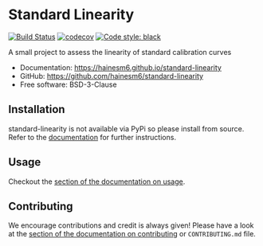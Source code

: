 # Standard Linearity

[![Build Status](https://github.com/hainesm6/standard-linearity/actions/workflows/push.yml/badge.svg)](https://github.com/hainesm6/standard-linearity/actions/workflows/push.yml)
[![codecov](https://codecov.io/gh/hainesm6/standard-linearity/branch/main/graphs/badge.svg)](https://codecov.io/github/hainesm6/standard-linearity)
[![Code style: black](https://img.shields.io/badge/code%20style-black-000000.svg)](https://github.com/psf/black)

A small project to assess the linearity of standard calibration curves

* Documentation: <https://hainesm6.github.io/standard-linearity>
* GitHub: <https://github.com/hainesm6/standard-linearity>
* Free software: BSD-3-Clause

## Installation

standard-linearity is not available via PyPi so please install from source. Refer to the [documentation](https://hainesm6.github.io/standard-linearity/installation/) for further instructions.

## Usage

Checkout the [section of the documentation on usage](https://hainesm6.github.io/standard-linearity/usage/).

## Contributing

We encourage contributions and credit is always given! Please have a look at the [section of the documentation on contributing](https://hainesm6.github.io/standard-linearity/contributing/) or ``CONTRIBUTING.md`` file.
